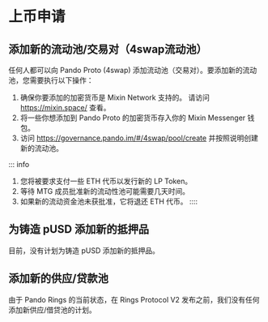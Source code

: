 # 上币申请

## 添加新的流动池/交易对（4swap流动池）

任何人都可以向 Pando Proto (4swap) 添加流动池（交易对）。要添加新的流动池，您需要执行以下操作：

1. 确保你要添加的加密货币是 Mixin Network 支持的。 请访问 https://mixin.space/ 查看。
2. 将一些你想添加到 Pando Proto 的加密货币存入你的 Mixin Messenger 钱包。
3. 访问 https://governance.pando.im/#/4swap/pool/create 并按照说明创建新的流动池。

::: info
1. 您将被要求支付一些 ETH 代币以发行新的 LP Token。
2. 等待 MTG 成员批准新的流动性池可能需要几天时间。
3. 如果新的流动资金池未获批准，它将退还 ETH 代币。
::::

## 为铸造 pUSD 添加新的抵押品

目前，没有计划为铸造 pUSD 添加新的抵押品。

## 添加新的供应/贷款池

由于 Pando Rings 的当前状态，在 Rings Protocol V2 发布之前，我们没有任何添加新供应/借贷池的计划。